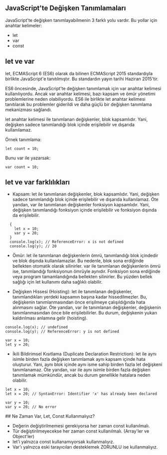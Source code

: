 ## JavaScript'te Değişken Tanımlamaları

JavaScript'te değişken tanımlayabilmenin 3 farklı yolu vardır. Bu yollar için anahtar kelimeler:

- let 
- var
- const

## let ve var

let, ECMAScript 6 (ES6) olarak da bilinen ECMAScript 2015 standardıyla birlikte JavaScript'e tanıtılmıştır. Bu standardın yayın tarihi Haziran 2015'tir.

ES6 öncesinde, JavaScript'te değişken tanımlamak için var anahtar kelimesi kullanılıyordu. Ancak var anahtar kelimesi, bazı kapsam ve ömür yönetimi problemlerine neden olabiliyordu. ES6 ile birlikte let anahtar kelimesi tanıtılarak bu problemler giderildi ve daha güçlü bir değişken tanımlama mekanizması sağlandı.

let anahtar kelimesi ile tanımlanan değişkenler, blok kapsamlıdır. Yani, değişken sadece tanımlandığı blok içinde erişilebilir ve dışarıda kullanılamaz. 

Örnek tanımlama:

```
let count = 10;
```

Bunu var ile yazarsak:

```
var count = 10;
```

## let ve var farklılıkları

- Kapsam: let ile tanımlanan değişkenler, blok kapsamlıdır. Yani, değişken sadece tanımlandığı blok içinde erişilebilir ve dışarıda kullanılamaz. Öte yandan, var ile tanımlanan değişkenler fonksiyon kapsamlıdır. Yani, değişken tanımlandığı fonksiyon içinde erişilebilir ve fonksiyon dışında da erişilebilir.

```
  {
    let x = 10;
    var y = 20;
  }
  console.log(x); // ReferenceError: x is not defined
  console.log(y); // 20
```

- Ömür: let ile tanımlanan değişkenlerin ömrü, tanımlandığı blok içindedir ve blok dışında kullanılamazlar. Bu nedenle, blok sona erdiğinde bellekten otomatik olarak silinirler. var ile tanımlanan değişkenlerin ömrü ise, tanımlandığı fonksiyonun ömrüyle aynıdır. Fonksiyon sona erdiğinde veya program tamamlandığında bellekten silinirler. Bu yüzden bellek sağlığı için let kullanımı daha sağlıklı olabilir.

- Değişken Hissesi (Hoisting): let ile tanımlanan değişkenler, tanımlandıkları yerdeki kapsamın başına kadar hissedilmezler. Bu, değişkenin tanımlanmasından önce erişilmeye çalışıldığında hata alınmasını sağlar. Öte yandan, var ile tanımlanan değişkenler, değişkenin tanımlanmasından önce bile erişilebilirler. Bu durum, değişkenin yukarı kaldırılması anlamına gelir (hoisting).

```
console.log(x); // undefined
console.log(y); // ReferenceError: y is not defined

var x = 10;
let y = 20;
```

- İkili Bildirimsel Kısıtlama (Duplicate Declaration Restriction): let ile aynı isimle birden fazla değişken tanımlamak aynı kapsam içinde hata oluşturur. Yani, aynı blok içinde aynı isme sahip birden fazla let değişkeni tanımlanamaz. Öte yandan, var ile aynı isimle birden fazla değişken tanımlamak mümkündür, ancak bu durum genellikle hatalara neden olabilir.

```
let x = 10;
let x = 20; // SyntaxError: Identifier 'x' has already been declared

var y = 10;
var y = 20; // No error
```

## Ne Zaman Var, Let, Const Kullanmalıyız?

- Değerin değiştirilmemesi gerekiyorsa her zaman const kullanılmalı.
- Tür değiştirilmeyecekse her zaman const kullanılmalı. (Array'ler ve Object'ler)
- let'i yalnızca const kullanamıyorsak kullanmalıyız.
- Var'ı yalnızca eski tarayıcıları desteklemek ZORUNLU ise kullanmalıyız.


